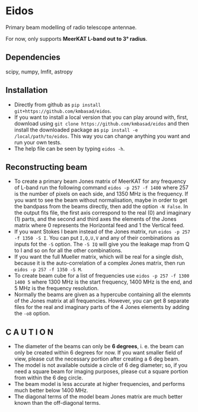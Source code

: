 # Eidos
Primary beam modelling of radio telescope antennae.

For now, only supports **MeerKAT L-band out to 3° radius**.

## Dependencies
scipy, numpy, lmfit, astropy

## Installation
* Directly from github as `pip install git+https://github.com/kmbasad/eidos`.
* If you want to install a local version that you can play around with, first, download using `git clone https://github.com/kmbasad/eidos` and then install the downloaded package as `pip install -e /local/path/to/eidos`. This way you can change anything you want and run your own tests.
* The help file can be seen by typing `eidos -h`.

## Reconstructing beam
* To create a primary beam Jones matrix of MeerKAT for any frequency of L-band run the following command `eidos -p 257 -f 1400` where 257 is the number of pixels on each side, and 1350 MHz is the frequency. If you want to see the beam without normalisation, maybe in order to get the bandpass from the beams directly, then add the option `-N False`. In the output fits file, the first axis correspond to the real (0) and imaginary (1) parts, and the second and third axes the elements of the Jones matrix where 0 represents the Horizontal feed and 1 the Vertical feed.
* If you want Stokes I beam instead of the Jones matrix, run `eidos -p 257 -f 1350 -S I`. You can put `I,Q,U,V` and any of their combinations as inputs fot the `-S` option. The `-S IQ` will give you the leakage map from Q to I and so on for all the other combinations.
* If you want the full Mueller matrix, which will be real for a single dish, because it is the auto-correlation of a complex Jones matrix, then run `eidos -p 257 -f 1350 -S M`.
* To create beam cube for a list of frequencies use `eidos -p 257 -f 1300 1400 5` where 1300 MHz is the start frequency, 1400 MHz is the end, and 5 MHz is the frequency resolution.
* Normally the beams are given as a hypercube containing all the elemnts of the Jones matrix at all frequencies. However, you can get 8 separate files for the real and imaginary parts of the 4 Jones elements by adding the `-o8` option.

## C A U T I O N

* The diameter of the beams can only be **6 degrees**, i. e. the beam can only be created within 6 degrees for now. If you want smaller field of view, please cut the necessary portion after creating a 6 deg beam.
* The model is not available outside a circle of 6 deg diameter; so, if you need a square beam for imaging purposes, please cut a square portion from within the 6 deg circle.
* The beam model is less accurate at higher frequencies, and performs much better below 1400 MHz.
* The diagonal terms of the model beam Jones matrix are much better known than the off-diagonal terms.
